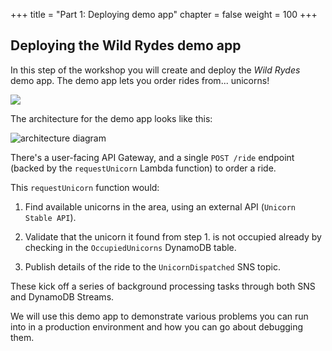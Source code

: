 +++
title = "Part 1: Deploying demo app"
chapter = false
weight = 100
+++

## Deploying the Wild Rydes demo app

In this step of the workshop you will create and deploy the *Wild Rydes* demo app. The demo app lets you order rides from... unicorns!

![](/images/mod01-000.png)

The architecture for the demo app looks like this:

![architecture diagram](/images/mod01-001.png)

There's a user-facing API Gateway, and a single `POST /ride` endpoint (backed by the `requestUnicorn` Lambda function) to order a ride.

This `requestUnicorn` function would:

1. Find available unicorns in the area, using an external API (`Unicorn Stable API`).

2. Validate that the unicorn it found from step 1. is not occupied already by checking in the `OccupiedUnicorns` DynamoDB table.

3. Publish details of the ride to the `UnicornDispatched` SNS topic.

These kick off a series of background processing tasks through both SNS and DynamoDB Streams.

We will use this demo app to demonstrate various problems you can run into in a production environment and how you can go about debugging them.
